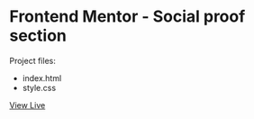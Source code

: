 # Frontend Mentor - Social proof section

Project files:

- index.html
- style.css

[View Live](https://glamorrr.vercel.app/social-proof-section)
